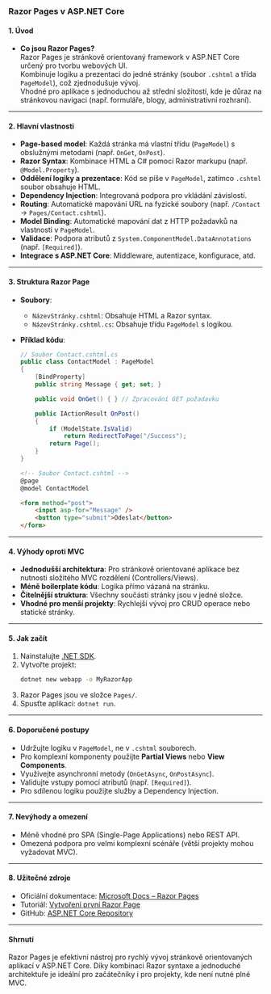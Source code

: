 
### Razor Pages v ASP.NET Core

#### **1. Úvod**  

- **Co jsou Razor Pages?**  
  Razor Pages je stránkově orientovaný framework v ASP.NET Core určený pro tvorbu webových UI.  
  Kombinuje logiku a prezentaci do jedné stránky (soubor `.cshtml` a třída `PageModel`), což zjednodušuje vývoj.  
  Vhodné pro aplikace s jednoduchou až střední složitostí, kde je důraz na stránkovou navigaci (např. formuláře, blogy, administrativní rozhraní).

---

#### **2. Hlavní vlastnosti**  

- **Page-based model**: Každá stránka má vlastní třídu (`PageModel`) s obslužnými metodami (např. `OnGet`, `OnPost`).  
- **Razor Syntax**: Kombinace HTML a C# pomocí Razor markupu (např. `@Model.Property`).  
- **Oddělení logiky a prezentace**: Kód se píše v `PageModel`, zatímco `.cshtml` soubor obsahuje HTML.  
- **Dependency Injection**: Integrovaná podpora pro vkládání závislostí.  
- **Routing**: Automatické mapování URL na fyzické soubory (např. `/Contact` → `Pages/Contact.cshtml`).  
- **Model Binding**: Automatické mapování dat z HTTP požadavků na vlastnosti v `PageModel`.  
- **Validace**: Podpora atributů z `System.ComponentModel.DataAnnotations` (např. `[Required]`).  
- **Integrace s ASP.NET Core**: Middleware, autentizace, konfigurace, atd.

---

#### **3. Struktura Razor Page**  

- **Soubory**:  
  - `NázevStránky.cshtml`: Obsahuje HTML a Razor syntax.  
  - `NázevStránky.cshtml.cs`: Obsahuje třídu `PageModel` s logikou.  

- **Příklad kódu**:  
  ```csharp
  // Soubor Contact.cshtml.cs
  public class ContactModel : PageModel
  {
      [BindProperty]
      public string Message { get; set; }

      public void OnGet() { } // Zpracování GET požadavku

      public IActionResult OnPost()
      {
          if (ModelState.IsValid)
              return RedirectToPage("/Success");
          return Page();
      }
  }
  ```

  ```html
  <!-- Soubor Contact.cshtml -->
  @page
  @model ContactModel

  <form method="post">
      <input asp-for="Message" />
      <button type="submit">Odeslat</button>
  </form>
  ```

---

#### **4. Výhody oproti MVC**  

- **Jednodušší architektura**: Pro stránkově orientované aplikace bez nutnosti složitého MVC rozdělení (Controllers/Views).  
- **Méně boilerplate kódu**: Logika přímo vázaná na stránku.  
- **Čitelnější struktura**: Všechny součásti stránky jsou v jedné složce.  
- **Vhodné pro menší projekty**: Rychlejší vývoj pro CRUD operace nebo statické stránky.

---

#### **5. Jak začít**  

1. Nainstalujte [.NET SDK](https://dotnet.microsoft.com/download).  
2. Vytvořte projekt:  
   ```bash
   dotnet new webapp -o MyRazorApp
   ```  
3. Razor Pages jsou ve složce `Pages/`.  
4. Spusťte aplikaci: `dotnet run`.

---

#### **6. Doporučené postupy**  

- Udržujte logiku v `PageModel`, ne v `.cshtml` souborech.  
- Pro komplexní komponenty použijte **Partial Views** nebo **View Components**.  
- Využívejte asynchronní metody (`OnGetAsync`, `OnPostAsync`).  
- Validujte vstupy pomocí atributů (např. `[Required]`).  
- Pro sdílenou logiku použijte služby a Dependency Injection.

---

#### **7. Nevýhody a omezení** 

- Méně vhodné pro SPA (Single-Page Applications) nebo REST API.  
- Omezená podpora pro velmi komplexní scénáře (větší projekty mohou vyžadovat MVC).  

---

#### **8. Užitečné zdroje**  

- Oficiální dokumentace: [Microsoft Docs – Razor Pages](https://learn.microsoft.com/cs-cz/aspnet/core/razor-pages/)  
- Tutoriál: [Vytvoření první Razor Page](https://learn.microsoft.com/cs-cz/aspnet/core/tutorials/razor-pages/razor-pages-start)  
- GitHub: [ASP.NET Core Repository](https://github.com/dotnet/aspnetcore)  

---

#### **Shrnutí**  

Razor Pages je efektivní nástroj pro rychlý vývoj stránkově orientovaných aplikací v ASP.NET Core. Díky kombinaci Razor syntaxe a jednoduché architektuře je ideální pro začátečníky i pro projekty, kde není nutné plné MVC.
